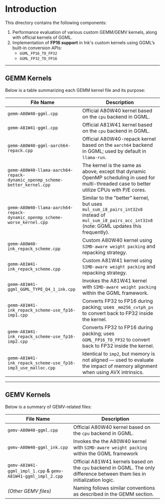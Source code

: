 # Introduction

This directory contains the following components:

1. Performance evaluation of various custom GEMM/GEMV kernels, along with official kernels of GGML.
2. Implementation of **FP16 support** in Ink's custom kernels using GGML’s built-in conversion APIs:
   - `GGML_FP16_TO_FP32`
   - `GGML_FP32_TO_FP16`

---
## GEMM Kernels

Below is a table summarizing each GEMM kernel file and its purpose:

| File Name | Description |
|----------|-------------|
| `gemm-A80W40-ggml.cpp` | Official A80W40 kernel based on the `cpu` backend in GGML. |
| `gemm-A81W41-ggml.cpp` | Official A81W41 kernel based on the `cpu` backend in GGML. |
| `gemm-A80W40-ggml-aarch64-repack.cpp` | Official A80W40-repack kernel based on the `aarch64` backend in GGML; used by default in `llama-run`. |
| `gemm-A80W40-llama-aarch64-repack-dynamic_openmp_scheme-better_kernel.cpp` | The kernel is the same as above, except that dynamic OpenMP scheduling in used for multi-threaded case to better utilize CPUs with P/E cores. |
| `gemm-A80W40-llama-aarch64-repack-dynamic_openmp_scheme-worse_kernel.cpp` | Similar to the "better" kernel, but uses `mul_sum_i8_pairs_int32x8` instead of `mul_sum_i8_pairs_acc_int32x8` (note: GGML updates this frequently). |
| `gemm-A80W40-ink_repack_scheme.cpp` | Custom A80W40 kernel using `SIMD-aware weight packing` and repacking strategy. |
| `gemm-A81W41-ink_repack_scheme.cpp` | Custom A81W41 kernel using `SIMD-aware weight packing` and repacking strategy. |
| `gemm-A81W41-ggml_GGML_TYPE_Q4_1_ink.cpp` | Invokes the A81W41 kernel with `SIMD-aware weight packing` within the GGML framework.|
| `gemm-A81W41-ink_repack_scheme-use_fp16-imp1.cpp` | Converts FP32 to FP16 during packing; uses `_mm256_cvtph_ps` to convert back to FP32 inside the kernel. |
| `gemm-A81W41-ink_repack_scheme-use_fp16-imp2.cpp` | Converts FP32 to FP16 during packing; uses `GGML_FP16_TO_FP32` to convert back to FP32 inside the kernel. |
| `gemm-A81W41-ink_repack_scheme-use_fp16-imp3_use_malloc.cpp` | Identical to `imp2`, but memory is not aligned — used to evaluate the impact of memory alignment when using AVX intrinsics. |

---

## GEMV Kernels

Below is a summary of GEMV-related files:

| File Name | Description |
|----------|-------------|
| `gemv-A80W40-ggml.cpp` | Official A80W40 kernel based on the `cpu` backend in GGML. |
| `gemv-A80W40-ggml_ink.cpp` | Invokes the the A80W40 kernel with `SIMD-aware weight packing` within the GGML framework |
| `gemv-A81W41-ggml_impl_1.cpp` & `gemv-A81W41-ggml_impl_2.cpp` | Official A81W41 kernels based on the `cpu` backend in GGML. The only difference between them lies in initialization logic. |
| *(Other GEMV files)* | Naming follows similar conventions as described in the GEMM section. |
